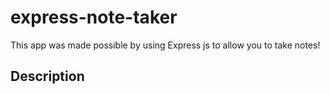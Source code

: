 # express-note-taker
This app was made possible by using Express js to allow you to take notes!

## Description

